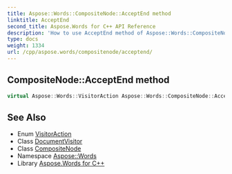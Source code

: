 ```yaml
---
title: Aspose::Words::CompositeNode::AcceptEnd method
linktitle: AcceptEnd
second_title: Aspose.Words for C++ API Reference
description: 'How to use AcceptEnd method of Aspose::Words::CompositeNode class in C++.'
type: docs
weight: 1334
url: /cpp/aspose.words/compositenode/acceptend/
---
```

## CompositeNode::AcceptEnd method




```cpp
virtual Aspose::Words::VisitorAction Aspose::Words::CompositeNode::AcceptEnd(System::SharedPtr<Aspose::Words::DocumentVisitor> visitor)=0
```

## See Also

* Enum [VisitorAction](../../visitoraction/)
* Class [DocumentVisitor](../../documentvisitor/)
* Class [CompositeNode](../)
* Namespace [Aspose::Words](../../)
* Library [Aspose.Words for C++](../../../)
